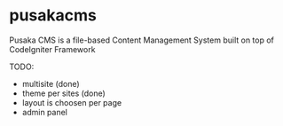 pusakacms
=========

Pusaka CMS is a file-based Content Management System built on top of CodeIgniter Framework

TODO:

- multisite (done)
- theme per sites (done)
- layout is choosen per page
- admin panel